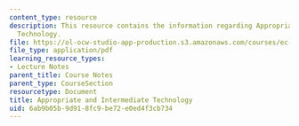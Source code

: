 ```yaml
---
content_type: resource
description: This resource contains the information regarding Appropriate and Intermediate
  Technology.
file: https://ol-ocw-studio-app-production.s3.amazonaws.com/courses/ec-701j-d-lab-i-development-fall-2009/6ab9b05b9d918fc9be72e0ed4f3cb734_MITEC_701JF09_lec04_notes.pdf
file_type: application/pdf
learning_resource_types:
- Lecture Notes
parent_title: Course Notes
parent_type: CourseSection
resourcetype: Document
title: Appropriate and Intermediate Technology
uid: 6ab9b05b-9d91-8fc9-be72-e0ed4f3cb734
---
```

